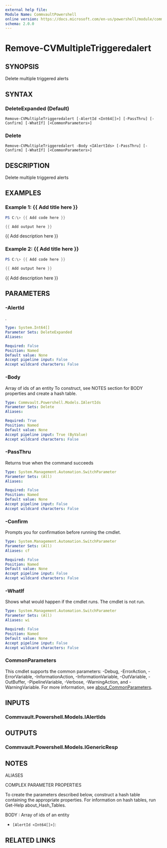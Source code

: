 ```yaml
---
external help file:
Module Name: CommvaultPowershell
online version: https://docs.microsoft.com/en-us/powershell/module/commvaultpowershell/remove-cvmultipletriggeredalert
schema: 2.0.0
---
```


# Remove-CVMultipleTriggeredalert

## SYNOPSIS
Delete multiple triggered alerts

## SYNTAX

### DeleteExpanded (Default)
```
Remove-CVMultipleTriggeredalert [-AlertId <Int64[]>] [-PassThru] [-Confirm] [-WhatIf] [<CommonParameters>]
```

### Delete
```
Remove-CVMultipleTriggeredalert -Body <IAlertIds> [-PassThru] [-Confirm] [-WhatIf] [<CommonParameters>]
```

## DESCRIPTION
Delete multiple triggered alerts

## EXAMPLES

### Example 1: {{ Add title here }}
```powershell
PS C:\> {{ Add code here }}

{{ Add output here }}
```

{{ Add description here }}

### Example 2: {{ Add title here }}
```powershell
PS C:\> {{ Add code here }}

{{ Add output here }}
```

{{ Add description here }}

## PARAMETERS

### -AlertId
.

```yaml
Type: System.Int64[]
Parameter Sets: DeleteExpanded
Aliases:

Required: False
Position: Named
Default value: None
Accept pipeline input: False
Accept wildcard characters: False
```

### -Body
Array of ids of an entity
To construct, see NOTES section for BODY properties and create a hash table.

```yaml
Type: Commvault.Powershell.Models.IAlertIds
Parameter Sets: Delete
Aliases:

Required: True
Position: Named
Default value: None
Accept pipeline input: True (ByValue)
Accept wildcard characters: False
```

### -PassThru
Returns true when the command succeeds

```yaml
Type: System.Management.Automation.SwitchParameter
Parameter Sets: (All)
Aliases:

Required: False
Position: Named
Default value: None
Accept pipeline input: False
Accept wildcard characters: False
```

### -Confirm
Prompts you for confirmation before running the cmdlet.

```yaml
Type: System.Management.Automation.SwitchParameter
Parameter Sets: (All)
Aliases: cf

Required: False
Position: Named
Default value: None
Accept pipeline input: False
Accept wildcard characters: False
```

### -WhatIf
Shows what would happen if the cmdlet runs.
The cmdlet is not run.

```yaml
Type: System.Management.Automation.SwitchParameter
Parameter Sets: (All)
Aliases: wi

Required: False
Position: Named
Default value: None
Accept pipeline input: False
Accept wildcard characters: False
```

### CommonParameters
This cmdlet supports the common parameters: -Debug, -ErrorAction, -ErrorVariable, -InformationAction, -InformationVariable, -OutVariable, -OutBuffer, -PipelineVariable, -Verbose, -WarningAction, and -WarningVariable. For more information, see [about_CommonParameters](http://go.microsoft.com/fwlink/?LinkID=113216).

## INPUTS

### Commvault.Powershell.Models.IAlertIds

## OUTPUTS

### Commvault.Powershell.Models.IGenericResp

## NOTES

ALIASES

COMPLEX PARAMETER PROPERTIES

To create the parameters described below, construct a hash table containing the appropriate properties. For information on hash tables, run Get-Help about_Hash_Tables.


BODY <IAlertIds>: Array of ids of an entity
  - `[AlertId <Int64[]>]`: 

## RELATED LINKS

